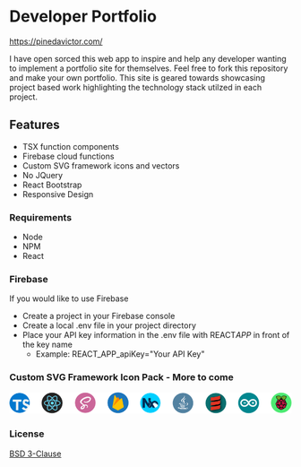 # Developer Portfolio

https://pinedavictor.com/

I have open sorced this web app to inspire and help any developer wanting to implement a portfolio site for themselves. Feel free to fork this repository and make your own portfolio. This site is geared towards showcasing project based work highlighting the technology stack utilzed in each project.

## Features

- TSX function components
- Firebase cloud functions
- Custom SVG framework icons and vectors
- No JQuery
- React Bootstrap
- Responsive Design

### Requirements

- Node
- NPM
- React

### Firebase

If you would like to use Firebase

- Create a project in your Firebase console
- Create a local .env file in your project directory
- Place your API key information in the .env file with REACT*APP* in front of the key name
  - Example: REACT_APP_apiKey="Your API Key"

### Custom SVG Framework Icon Pack - More to come

![Framework Icons](https://github.com/PinedaVictor/webfolio/blob/master/src/Assets/images/frameworkIcons.png)

### License

[BSD 3-Clause](https://github.com/PinedaVictor/webfolio/blob/master/LICENSE)

